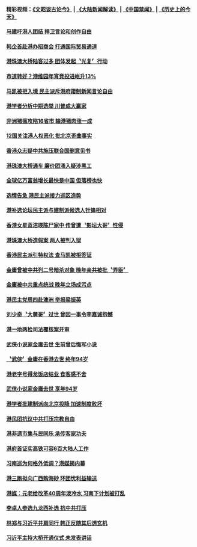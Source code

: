 #### 精彩视频：[《文昭谈古论今》](https://github.com/gfw-breaker/wenzhao/blob/master/README.md?t=11132132) | [《大陆新闻解读》](https://github.com/gfw-breaker/ntdtv-comedy/blob/master/README.md?t=11132132) | [《中国禁闻》](https://github.com/gfw-breaker/ntdtv-news/blob/master/README.md?t=11132132) | [《历史上的今天》](https://github.com/gfw-breaker/today-in-history/blob/master/README.md?t=11132132) 

#### [马建吁港人团结 捍卫言论和创作自由](../pages/news205/a1399160.md?t=11132132) 

#### [韩企首赴港办招商会 打通国际贸易通道](../pages/news205/a1399063.md?t=11132132) 

#### [港珠澳大桥陆客过多 团体发起〝光复〞行动](../pages/news205/a1398947.md?t=11132132) 

#### [市道转好？港维园年宵竞投进帐升13%](../pages/news205/a1398859.md?t=11132132) 

#### [马凯被拒入境 民主派斥港府箝制新闻言论自由](../pages/news205/a1398738.md?t=11132132) 

#### [港学者分析中期选举 川普成大赢家](../pages/news205/a1398594.md?t=11132132) 

#### [非洲猪瘟攻陷16省市 输港猪肉涨一成](../pages/news205/a1398584.md?t=11132132) 

#### [12国关注港人权恶化 批北京歪曲事实](../pages/news205/a1398457.md?t=11132132) 

#### [香港众志疑中共施压联合国删意见书](../pages/news205/a1398312.md?t=11132132) 

#### [港珠澳大桥通车 廉价团涌入疑涉黑工](../pages/news205/a1398166.md?t=11132132) 

#### [全球亿万富翁增长最快是中国 但落榜也快](../pages/news205/a1398045.md?t=11132132) 

#### [选情告急 港民主派接力巡区造势](../pages/news205/a1398043.md?t=11132132) 

#### [港补选论坛民主派与建制派候选人针锋相对](../pages/news205/a1397971.md?t=11132132) 

#### [香港女星蓝洁瑛陈尸家中 传曾遭〝影坛大哥〞性侵](../pages/news205/a1397934.md?t=11132132) 

#### [港珠澳大桥造假案 两人被判入狱](../pages/news205/a1397897.md?t=11132132) 

#### [香港民主派引特权法 查马凯被拒签证](../pages/news205/a1397789.md?t=11132132) 

#### [金庸曾被中共列二号暗杀对象 晚年亲共被批〝弄臣〞](../pages/news205/a1397752.md?t=11132132) 

#### [金庸被中共重点统战 晚年立场成污点](../pages/news205/a1397648.md?t=11132132) 

#### [港民主党周四赴澳洲 举报梁振英](../pages/news205/a1397570.md?t=11132132) 

#### [刘少奇〝大舅哥〞过世 曾因一事令李嘉诚抱憾](../pages/news205/a1397491.md?t=11132132) 

#### [港一地两检司法覆核案开审](../pages/news205/a1397485.md?t=11132132) 

#### [武侠小说家金庸去世 生前曾后悔写小说](../pages/news205/a1397469.md?t=11132132) 

#### [〝武侠〞金庸在香港去世 终年94岁](../pages/news205/a1397396.md?t=11132132) 

#### [港老字号得龙饭店结业 食客感不舍](../pages/news205/a1397390.md?t=11132132) 

#### [武侠小说家金庸去世 享年94岁](../pages/news205/a1397349.md?t=11132132) 

#### [港学者批建制派向北京投降 加速制度败坏](../pages/news205/a1397250.md?t=11132132) 

#### [港民团抗议中共打压宗教自由](../pages/news205/a1397136.md?t=11132132) 

#### [港非遗市集与民同乐 承传客家功夫](../pages/news205/a1397125.md?t=11132132) 

#### [港府首证实高铁可容6百大陆人工作](../pages/news205/a1396930.md?t=11132132) 

#### [习南巡为何格外低调？港媒揭内幕](../pages/news205/a1396735.md?t=11132132) 

#### [港三跑拟向广西购海砂 环团忧利益输送](../pages/news205/a1396829.md?t=11132132) 

#### [港媒：元老给改革40周年泼冷水 习南下计划被打乱](../pages/news205/a1396574.md?t=11132132) 

#### [李卓人参选九龙西补选 抗中共打压](../pages/news205/a1396660.md?t=11132132) 

#### [林郑与习近平并肩同行  韩正反随其后透玄机](../pages/news205/a1396552.md?t=11132132) 

#### [习近平主持大桥开通仪式 未发表讲话](../pages/news205/a1396534.md?t=11132132) 

